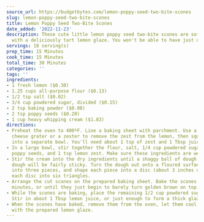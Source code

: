 ```yaml
---
source_url: https://budgetbytes.com/lemon-poppy-seed-two-bite-scones
slug: lemon-poppy-seed-two-bite-scones
title: Lemon Poppy Seed Two-Bite Scones
date_added: '2022-11-23'
description: These cute little lemon poppy seed two-bite scones are soft and sweet
  with a deliciously tart lemon glaze. You won't be able to have just one!
servings: 18 serving(s)
prep_time: 15 Minutes
cook_time: 15 Minutes
total_time: 30 Minutes
categories: ''
tags: ''
ingredients:
- 1 fresh lemon ($0.30)
- 1.25 cups all-purpose flour ($0.13)
- 1/2 tsp salt ($0.02)
- 3/4 cup powdered sugar, divided ($0.15)
- 2 tsp baking powder ($0.08)
- 2 tsp poppy seeds ($0.20)
- 1 cup heavy whipping cream ($1.83)
directions:
- Preheat the oven to 400ºF. Line a baking sheet with parchment. Use a small-holed
  cheese grater or a zester to remove the zest from the lemon, then squeeze the juice
  into a separate bowl. You'll need about 1 tsp of zest and 1 Tbsp juice.
- In a large bowl, stir together the flour, salt, 1/4 cup powdered sugar, baking powder,
  poppy seeds, and 1 tsp lemon zest. Make sure these ingredients are well combined.
- Stir the cream into the dry ingredients until a shaggy ball of dough forms. The
  dough will be fairly sticky. Turn the dough out onto a floured surface, divide it
  into three pieces, and shape each piece into a disc (about 3 inches diameter). Cut
  each disc into six triangles.
- Arrange the cut scones on the prepared baking sheet. Bake the scones for about 15
  minutes, or until they just begin to barely turn golden brown on top.
- While the scones are baking, place the remaining 1/2 cup powdered sugar in a bowl.
  Stir in about 1 Tbsp lemon juice, or just enough to form a thick glaze.
- When the scones have baked, remove them from the oven, let them cool, then drizzle
  with the prepared lemon glaze.
---
```

